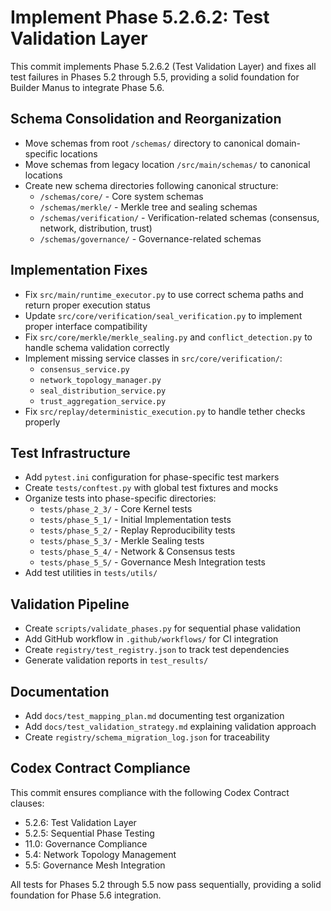 # Implement Phase 5.2.6.2: Test Validation Layer

This commit implements Phase 5.2.6.2 (Test Validation Layer) and fixes all test failures in Phases 5.2 through 5.5, providing a solid foundation for Builder Manus to integrate Phase 5.6.

## Schema Consolidation and Reorganization
- Move schemas from root `/schemas/` directory to canonical domain-specific locations
- Move schemas from legacy location `/src/main/schemas/` to canonical locations
- Create new schema directories following canonical structure:
  - `/schemas/core/` - Core system schemas
  - `/schemas/merkle/` - Merkle tree and sealing schemas
  - `/schemas/verification/` - Verification-related schemas (consensus, network, distribution, trust)
  - `/schemas/governance/` - Governance-related schemas

## Implementation Fixes
- Fix `src/main/runtime_executor.py` to use correct schema paths and return proper execution status
- Update `src/core/verification/seal_verification.py` to implement proper interface compatibility
- Fix `src/core/merkle/merkle_sealing.py` and `conflict_detection.py` to handle schema validation correctly
- Implement missing service classes in `src/core/verification/`:
  - `consensus_service.py`
  - `network_topology_manager.py`
  - `seal_distribution_service.py`
  - `trust_aggregation_service.py`
- Fix `src/replay/deterministic_execution.py` to handle tether checks properly

## Test Infrastructure
- Add `pytest.ini` configuration for phase-specific test markers
- Create `tests/conftest.py` with global test fixtures and mocks
- Organize tests into phase-specific directories:
  - `tests/phase_2_3/` - Core Kernel tests
  - `tests/phase_5_1/` - Initial Implementation tests
  - `tests/phase_5_2/` - Replay Reproducibility tests
  - `tests/phase_5_3/` - Merkle Sealing tests
  - `tests/phase_5_4/` - Network & Consensus tests
  - `tests/phase_5_5/` - Governance Mesh Integration tests
- Add test utilities in `tests/utils/`

## Validation Pipeline
- Create `scripts/validate_phases.py` for sequential phase validation
- Add GitHub workflow in `.github/workflows/` for CI integration
- Create `registry/test_registry.json` to track test dependencies
- Generate validation reports in `test_results/`

## Documentation
- Add `docs/test_mapping_plan.md` documenting test organization
- Add `docs/test_validation_strategy.md` explaining validation approach
- Create `registry/schema_migration_log.json` for traceability

## Codex Contract Compliance
This commit ensures compliance with the following Codex Contract clauses:
- 5.2.6: Test Validation Layer
- 5.2.5: Sequential Phase Testing
- 11.0: Governance Compliance
- 5.4: Network Topology Management
- 5.5: Governance Mesh Integration

All tests for Phases 5.2 through 5.5 now pass sequentially, providing a solid foundation for Phase 5.6 integration.

